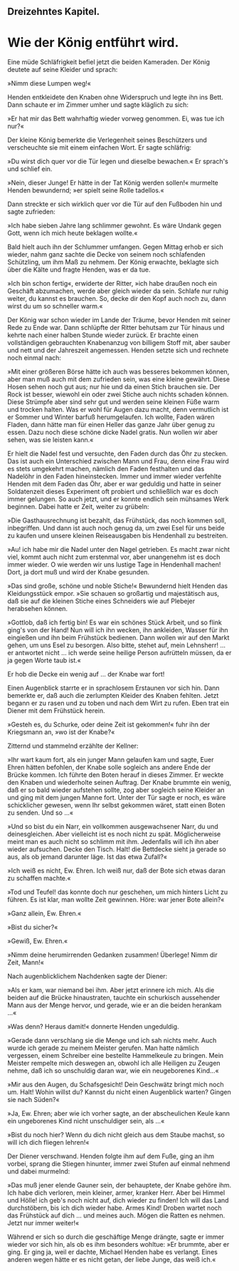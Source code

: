 
<h2>Dreizehntes Kapitel.</h2>

<h1>Wie der König entführt wird.</h1>

Eine müde Schläfrigkeit befiel jetzt die beiden Kameraden. Der
König deutete auf seine Kleider und sprach:

»Nimm diese Lumpen weg!«

Henden entkleidete den Knaben ohne Widerspruch und legte ihn
ins Bett. Dann schaute er im Zimmer umher und sagte kläglich
zu sich:

»Er hat mir das Bett wahrhaftig wieder vorweg genommen.
Ei, was tue ich nur?«

Der kleine König bemerkte die Verlegenheit seines Beschützers
und verscheuchte sie mit einem einfachen Wort. Er sagte schläfrig:

»Du wirst dich quer vor die Tür legen und dieselbe bewachen.«
Er sprach's und schlief ein.

»Nein, dieser Junge! Er hätte in der Tat König werden sollen!«
murmelte Henden bewundernd; »er spielt seine Rolle tadellos.«

Dann streckte er sich wirklich quer vor die Tür auf den Fußboden
hin und sagte zufrieden:

»Ich habe sieben Jahre lang schlimmer gewohnt. Es wäre Undank
gegen Gott, wenn ich mich heute beklagen wollte.«

Bald hielt auch ihn der Schlummer umfangen. Gegen Mittag
erhob er sich wieder, nahm ganz sachte die Decke von seinem noch
schlafenden Schützling, um ihm Maß zu nehmem. Der König erwachte,
beklagte sich über die Kälte und fragte Henden, was er da tue.

»Ich bin schon fertig«, erwiderte der Ritter, »ich habe draußen
noch ein Geschäft abzumachen, werde aber gleich wieder da sein.
Schlafe nur ruhig weiter, du kannst es brauchen. So, decke dir den
Kopf auch noch zu, dann wirst du um so schneller warm.«

Der König war schon wieder im Lande der Träume, bevor Henden
mit seiner Rede zu Ende war. Dann schlüpfte der Ritter behutsam
zur Tür hinaus und kehrte nach einer halben Stunde wieder zurück.
Er brachte einen vollständigen gebrauchten Knabenanzug von billigem
Stoff mit, aber sauber und nett und der Jahreszeit angemessen.
Henden setzte sich und rechnete noch einmal nach:

»Mit einer größeren Börse hätte ich auch was besseres bekommen
können, aber man muß auch mit dem zufrieden sein, was eine kleine
gewährt. Diese Hosen sehen noch gut aus; nur hie und da einen 
Stich brauchen sie. Der Rock ist besser, wiewohl ein oder zwei Stiche
auch nichts schaden können. Diese Strümpfe aber sind sehr gut und
werden seine kleinen Füße warm und trocken halten. Was er wohl
für Augen dazu macht, denn vermutlich ist er Sommer und Winter
barfuß herumgelaufen. Ich wollte, Faden wären Fladen, dann hätte
man für einen Heller das ganze Jahr über genug zu essen. Dazu
noch diese schöne dicke Nadel gratis. Nun wollen wir aber sehen, was
sie leisten kann.«

Er hielt die Nadel fest und versuchte, den Faden durch das Öhr
zu stecken. Das ist auch ein Unterschied zwischen Mann und Frau,
denn eine Frau wird es stets umgekehrt machen, nämlich den Faden
festhalten und das Nadelöhr in den Faden hineinstecken. Immer
und immer wieder verfehlte Henden mit dem Faden das Öhr, aber
er war geduldig und hatte in seiner Soldatenzeit dieses Experiment
oft probiert und schließlich war es doch immer gelungen. So auch
jetzt, und er konnte endlich sein mühsames Werk beginnen. Dabei
hatte er Zeit, weiter zu grübeln:

»Die Gasthausrechnung ist bezahlt, das Frühstück, das noch
kommen soll, inbegriffen. Und dann ist auch noch genug da, um zwei
Esel für uns beide zu kaufen und unsere kleinen Reiseausgaben bis
Hendenhall zu bestreiten.

»Au! ich habe mir die Nadel unter den Nagel getrieben. Es macht
zwar nicht viel, kommt auch nicht zum erstenmal vor, aber unangenehm
ist es doch immer wieder. O wie werden wir uns lustige Tage in
Hendenhall machen! Dort, ja dort muß und wird der Knabe gesunden.

»Das sind große, schöne und noble Stiche!« Bewundernd hielt
Henden das Kleidungsstück empor. »Sie schauen so großartig und
majestätisch aus, daß sie auf die kleinen Stiche eines Schneiders
wie auf Plebejer herabsehen können.

»Gottlob, daß ich fertig bin! Es war ein schönes Stück Arbeit,
und so flink ging's von der Hand! Nun will ich ihn wecken, ihn ankleiden,
Wasser für ihn eingießen und ihn beim Frühstück bedienen.
Dann wollen wir auf den Markt gehen, um uns Esel zu besorgen.
Also bitte, stehet auf, mein Lehnsherr! ... er antwortet nicht ...
ich werde seine heilige Person aufrütteln müssen, da er ja gegen Worte
taub ist.«

Er hob die Decke ein wenig auf ... der Knabe war fort!

Einen Augenblick starrte er in sprachlosem Erstaunen vor sich hin.
Dann bemerkte er, daß auch die zerlumpten Kleider des Knaben 
fehlten. Jetzt begann er zu rasen und zu toben und nach dem Wirt
zu rufen. Eben trat ein Diener mit dem Frühstück herein.

»Gesteh es, du Schurke, oder deine Zeit ist gekommen!« fuhr ihn
der Kriegsmann an, »wo ist der Knabe?«

Zitternd und stammelnd erzählte der Kellner:

»Ihr wart kaum fort, als ein junger Mann gelaufen kam und
sagte, Euer Ehren hätten befohlen, der Knabe solle sogleich ans
andere Ende der Brücke kommen. Ich führte den Boten herauf in
dieses Zimmer. Er weckte den Knaben und wiederholte seinen Auftrag.
Der Knabe brummte ein wenig, daß er so bald wieder aufstehen
sollte, zog aber sogleich seine Kleider an und ging mit dem
jungen Manne fort. Unter der Tür sagte er noch, es wäre schicklicher
gewesen, wenn Ihr selbst gekommen wäret, statt einen Boten zu
senden. Und so ...«

»Und so bist du ein Narr, ein vollkommen ausgewachsener Narr,
du und deinesgleichen. Aber vielleicht ist es noch nicht zu spät. Möglicherweise
meint man es auch nicht so schlimm mit ihm. Jedenfalls
will ich ihn aber wieder aufsuchen. Decke den Tisch. Halt! die Bettdecke
sieht ja gerade so aus, als ob jemand darunter läge. Ist das
etwa Zufall?«

»Ich weiß es nicht, Ew. Ehren. Ich weiß nur, daß der Bote sich
etwas daran zu schaffen machte.«

»Tod und Teufel! das konnte doch nur geschehen, um mich hinters
Licht zu führen. Es ist klar, man wollte Zeit gewinnen. Höre: war
jener Bote allein?«

»Ganz allein, Ew. Ehren.«

»Bist du sicher?«

»Gewiß, Ew. Ehren.«

»Nimm deine herumirrenden Gedanken zusammen! Überlege!
Nimm dir Zeit, Mann!«

Nach augenblicklichem Nachdenken sagte der Diener:

»Als er kam, war niemand bei ihm. Aber jetzt erinnere ich mich.
Als die beiden auf die Brücke hinaustraten, tauchte ein schurkisch aussehender
Mann aus der Menge hervor, und gerade, wie er an die
beiden herankam ...«

»Was denn? Heraus damit!« donnerte Henden ungeduldig.

»Gerade dann verschlang sie die Menge und ich sah nichts mehr.
Auch wurde ich gerade zu meinem Meister gerufen. Man hatte nämlich
vergessen, einem Schreiber eine bestellte Hammelkeule zu bringen. 
Mein Meister rempelte mich deswegen an, obwohl ich alle Heiligen
zu Zeugen nehme, daß ich so unschuldig daran war, wie ein neugeborenes
Kind...«

»Mir aus den Augen, du Schafsgesicht! Dein Geschwätz bringt
mich noch um. Halt! Wohin willst du? Kannst du nicht einen Augenblick
warten? Gingen sie nach Süden?«

»Ja, Ew. Ehren; aber wie ich vorher sagte, an der abscheulichen
Keule kann ein ungeborenes Kind nicht unschuldiger sein, als ...«

»Bist du noch hier? Wenn du dich nicht gleich aus dem Staube
machst, so will ich dich fliegen lehren!«

Der Diener verschwand. Henden folgte ihm auf dem Fuße, ging
an ihm vorbei, sprang die Stiegen hinunter, immer zwei Stufen auf
einmal nehmend und dabei murmelnd:

»Das muß jener elende Gauner sein, der behauptete, der Knabe
gehöre ihm. Ich habe dich verloren, mein kleiner, armer, kranker
Herr. Aber bei Himmel und Hölle! ich geb's noch nicht auf, dich
wieder zu finden! Ich will das Land durchstöbern, bis ich dich wieder
habe. Armes Kind! Droben wartet noch das Frühstück auf dich ...
und meines auch. Mögen die Ratten es nehmen. Jetzt nur immer
weiter!«

Während er sich so durch die geschäftige Menge drängte, sagte er
immer wieder vor sich hin, als ob es ihm besonders wohltue: »Er
brummte, aber er ging. Er ging ja, weil er dachte, Michael Henden
habe es verlangt. Eines anderen wegen hätte er es nicht getan, der
liebe Junge, das weiß ich.«

